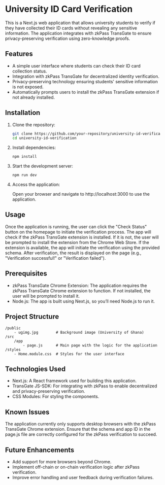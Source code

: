 # University ID Card Verification

This is a Next.js web application that allows university students to verify if they have collected their ID cards without revealing any sensitive information. The application integrates with zkPass TransGate to ensure privacy-preserving verification using zero-knowledge proofs.

## Features

- A simple user interface where students can check their ID card collection status.
- Integration with zkPass TransGate for decentralized identity verification.
- Privacy-preserving technology ensuring students' sensitive information is not exposed.
- Automatically prompts users to install the zkPass TransGate extension if not already installed.

## Installation

1. Clone the repository:

   ```bash
   git clone https://github.com/your-repository/university-id-verification.git
   cd university-id-verification
   ```

2. Install dependencies:

   ```bash
   npm install
   ```

3. Start the development server:

   ```bash
   npm run dev
   ```

4. Access the application:

   Open your browser and navigate to http://localhost:3000 to use the application.

## Usage

Once the application is running, the user can click the "Check Status" button on the homepage to initiate the verification process. The app will check if the zkPass TransGate extension is installed. If it is not, the user will be prompted to install the extension from the Chrome Web Store. If the extension is available, the app will initiate the verification using the provided schema. After verification, the result is displayed on the page (e.g., "Verification successful!" or "Verification failed").

## Prerequisites

- zkPass TransGate Chrome Extension: The application requires the zkPass TransGate Chrome extension to function. If not installed, the user will be prompted to install it.
- Node.js: The app is built using Next.js, so you’ll need Node.js to run it.

## Project Structure

```
/public
    - ugimg.jpg        # Background image (University of Ghana)
/src
    /app
        - page.js      # Main page with the logic for the application
/styles
    - Home.module.css  # Styles for the user interface
```

## Technologies Used

- Next.js: A React framework used for building this application.
- TransGate JS-SDK: For integrating with zkPass to enable decentralized and privacy-preserving verification.
- CSS Modules: For styling the components.

## Known Issues

The application currently only supports desktop browsers with the zkPass TransGate Chrome extension. Ensure that the schema and app ID in the page.js file are correctly configured for the zkPass verification to succeed.

## Future Enhancements

- Add support for more browsers beyond Chrome.
- Implement off-chain or on-chain verification logic after zkPass verification.
- Improve error handling and user feedback during verification failures.

